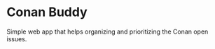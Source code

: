 Conan Buddy
===========

Simple web app that helps organizing and prioritizing the Conan open issues.
